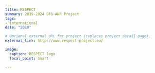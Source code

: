 ```yaml
---
title: RESPECT
summary: 2019-2024 DFG-ANR Project
tags:
- international
date: "2019"

# Optional external URL for project (replaces project detail page).
external_link: http://www.respect-project.eu/

image:
  caption: RESPECT logo
  focal_point: Smart
  
---
```

